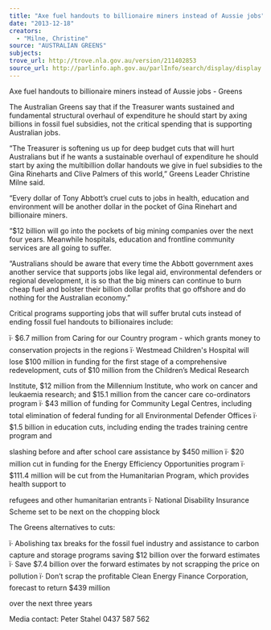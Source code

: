 ```yaml
---
title: "Axe fuel handouts to billionaire miners instead of Aussie jobs"
date: "2013-12-18"
creators:
  - "Milne, Christine"
source: "AUSTRALIAN GREENS"
subjects:
trove_url: http://trove.nla.gov.au/version/211402853
source_url: http://parlinfo.aph.gov.au/parlInfo/search/display/display.w3p;query=Id%3A%22media/pressrel/2906311%22
---
```


 Axe fuel handouts to billionaire miners instead of Aussie jobs - Greens   

 The Australian Greens say that if the Treasurer wants sustained and fundamental structural  overhaul of expenditure he should start by axing billions in fossil fuel subsidies, not the  critical spending that is supporting Australian jobs.   

 “The Treasurer is softening us up for deep budget cuts that will hurt Australians but if he  wants a sustainable overhaul of expenditure he should start by axing the multibillion dollar  handouts we give in fuel subsidies to the Gina Rineharts and Clive Palmers of this world,”  Greens Leader Christine Milne said.   

 “Every dollar of Tony Abbott’s cruel cuts to jobs in health, education and environment will  be another dollar in the pocket of Gina Rinehart and billionaire miners.   

 “$12 billion will go into the pockets of big mining companies over the next four years.  Meanwhile hospitals, education and frontline community services are all going to suffer.   

 “Australians should be aware that every time the Abbott government axes another service  that supports jobs like legal aid, environmental defenders or regional development, it is so  that the big miners can continue to burn cheap fuel and bolster their billion dollar profits that  go offshore and do nothing for the Australian economy.”   

 Critical programs supporting jobs that will suffer brutal cuts instead of ending fossil fuel  handouts to billionaires include:   

 ï· $6.7 million from Caring for our Country program - which grants money to conservation  projects in the regions  ï· Westmead Children's Hospital will lose $100 million in funding for the first stage of a  comprehensive redevelopment, cuts of $10 million from the Children’s Medical Research 

 Institute,  $12 million from the Millennium Institute, who work on cancer and leukaemia  research; and $15.1 million from the cancer care co-ordinators program  ï· $43 million of funding for Community Legal Centres, including total elimination of federal  funding for all Environmental Defender Offices  ï· $1.5 billion in education cuts, including ending the trades training centre program and 

 slashing before and after school care assistance by $450 million  ï· $20 million cut in funding for the Energy Efficiency Opportunities program  ï· $111.4 million will be cut from the Humanitarian Program, which provides health support to 

 refugees and other humanitarian entrants  ï· National Disability Insurance Scheme set to be next on the chopping block   

 The Greens alternatives to cuts: 

 ï· Abolishing tax breaks for the fossil fuel industry and assistance to carbon capture and  storage programs saving $12 billion over the forward estimates  ï· Save $7.4 billion over the forward estimates by not scrapping the price on pollution  ï· Don’t scrap the profitable Clean Energy Finance Corporation, forecast to return $439 million 

 over the next three years   

 Media contact: Peter Stahel 0437 587 562   

